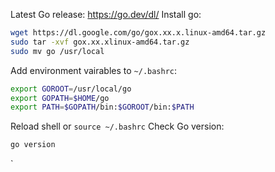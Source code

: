 Latest Go release: https://go.dev/dl/
Install go:
```bash
wget https://dl.google.com/go/gox.xx.x.linux-amd64.tar.gz
sudo tar -xvf gox.xx.xlinux-amd64.tar.gz
sudo mv go /usr/local
```
Add environment vairables to `~/.bashrc`:
```bash
export GOROOT=/usr/local/go
export GOPATH=$HOME/go
export PATH=$GOPATH/bin:$GOROOT/bin:$PATH
```
Reload shell or `source ~/.bashrc`
Check Go version:
```bash
go version
```


`